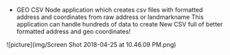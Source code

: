 * GEO CSV
Node application which creates csv files with formatted address and coordinates from raw address or landmarkname
This application can handle hundreds of data to create New CSV full of better formatted address and geo coordinates!

![picture](img/Screen Shot 2018-04-25 at 10.46.09 PM.png)
